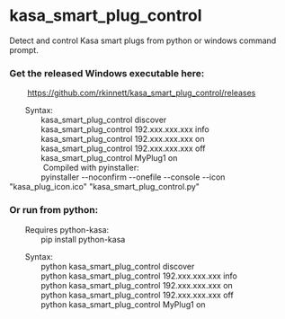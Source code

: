 # kasa_smart_plug_control
Detect and control Kasa smart plugs from python or windows command prompt.  
  
### Get the released Windows executable here:    
   https://github.com/rkinnett/kasa_smart_plug_control/releases
  
  Syntax:  
    kasa_smart_plug_control discover  
    kasa_smart_plug_control 192.xxx.xxx.xxx info  
    kasa_smart_plug_control 192.xxx.xxx.xxx on  
    kasa_smart_plug_control 192.xxx.xxx.xxx off  
    kasa_smart_plug_control MyPlug1 on  
  
  Compiled with pyinstaller:  
    pyinstaller --noconfirm --onefile --console --icon "kasa_plug_icon.ico"  "kasa_smart_plug_control.py"  
  
  
### Or run from python:  
  Requires python-kasa:  
    pip install python-kasa  
  
  Syntax:  
    python kasa_smart_plug_control discover  
    python kasa_smart_plug_control 192.xxx.xxx.xxx info  
    python kasa_smart_plug_control 192.xxx.xxx.xxx on  
    python kasa_smart_plug_control 192.xxx.xxx.xxx off  
    python kasa_smart_plug_control MyPlug1 on  